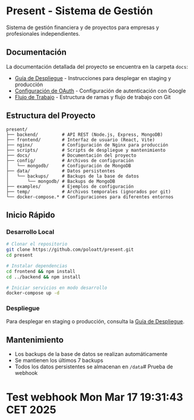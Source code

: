 # Present - Sistema de Gestión

Sistema de gestión financiera y de proyectos para empresas y profesionales independientes.

## Documentación

La documentación detallada del proyecto se encuentra en la carpeta `docs`:

- [Guía de Despliegue](docs/DEPLOYMENT.md) - Instrucciones para desplegar en staging y producción
- [Configuración de OAuth](docs/OAUTH_CONFIG.md) - Configuración de autenticación con Google
- [Flujo de Trabajo](docs/README.md) - Estructura de ramas y flujo de trabajo con Git

## Estructura del Proyecto   

```
present/
├── backend/         # API REST (Node.js, Express, MongoDB)
├── frontend/        # Interfaz de usuario (React, Vite)
├── nginx/           # Configuración de Nginx para producción
├── scripts/         # Scripts de despliegue y mantenimiento
├── docs/            # Documentación del proyecto
├── config/          # Archivos de configuración
│   └── mongodb/     # Configuración de MongoDB
├── data/            # Datos persistentes
│   └── backups/     # Backups de la base de datos
│       └── mongodb/ # Backups de MongoDB
├── examples/        # Ejemplos de configuración
├── temp/            # Archivos temporales (ignorados por git)
└── docker-compose.* # Configuraciones para diferentes entornos
```

## Inicio Rápido

### Desarrollo Local

```bash
# Clonar el repositorio
git clone https://github.com/poloatt/present.git
cd present

# Instalar dependencias
cd frontend && npm install
cd ../backend && npm install

# Iniciar servicios en modo desarrollo
docker-compose up -d
```

### Despliegue

Para desplegar en staging o producción, consulta la [Guía de Despliegue](docs/DEPLOYMENT.md).

## Mantenimiento

- Los backups de la base de datos se realizan automáticamente
- Se mantienen los últimos 7 backups
- Todos los datos persistentes se almacenan en `/data`# Prueba de webhook
# Test webhook Mon Mar 17 19:31:43 CET 2025


   
 

    

    
